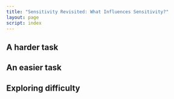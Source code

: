 ```yaml
---
title: "Sensitivity Revisited: What Influences Sensitivity?"
layout: page
script: index
---
```


## A harder task

<sdt-example-human>
  <sdt-control run pause reset></sdt-control>
  <rdk-task coherence=".15" trials="10"></rdk-task>
  <sdt-response interactive trial feedback="outcome"></sdt-response>
  <sdt-table numeric summary="stimulusRates accuracy" hits="0" misses="0" false-alarms="0" correct-rejections="0">
    </sdt-table>
  <roc-space point="all" iso-d="all" iso-c="all" far=".5" hr=".5"></roc-space>
  <sdt-model threshold bias distributions sensitivity color="outcome" d="0" c="0"></sdt-model>
</sdt-example-human>

## An easier task

<sdt-example-human>
  <sdt-control run pause reset></sdt-control>
  <rdk-task coherence=".9" trials="10"></rdk-task>
  <sdt-response interactive trial feedback="outcome"></sdt-response>
  <sdt-table numeric summary="stimulusRates accuracy" hits="0" misses="0" false-alarms="0" correct-rejections="0">
    </sdt-table>
  <roc-space point="all" iso-d="all" iso-c="all" far=".5" hr=".5"></roc-space>
  <sdt-model threshold bias distributions sensitivity color="outcome" d="0" c="0"></sdt-model>
</sdt-example-human>

## Exploring difficulty

<sdt-example-human>
  <sdt-control run pause reset coherence=".5" trials="10"></sdt-control>
  <rdk-task coherence=".5" trials="10"></rdk-task>
  <sdt-response interactive trial feedback="outcome"></sdt-response>
  <sdt-table numeric summary="stimulusRates accuracy" hits="0" misses="0" false-alarms="0" correct-rejections="0">
    </sdt-table>
  <roc-space point="all" iso-d="all" iso-c="all" history far=".5" hr=".5"></roc-space>
  <sdt-model threshold bias distributions sensitivity color="outcome" d="0" c="0"></sdt-model>
</sdt-example-human>
